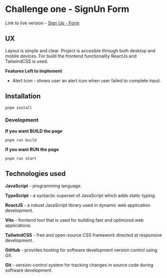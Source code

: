 # Challenge one - SignUn Form 

Link to live version - [Sign Up - Form](https://juancruzvalencia.github.io/frontend-mentor-one/)

## UX
Layout is simple and clear. Project is accesible through both desktop and mobile devices. For build the frontend functionality ReactJs and TailwindCSS is used.

**Features Left to Implement**

- Alert Icon - shows user an alert icon when user failed to complete input. 

## Installation

`pnpm install`

### Development

**If you want BUILD the page**

`pnpm run build`

**If you want RUN the page**

`pnpm run start`

## Technologies used

**JavaScript** - programming language.

**TypeScript** - a syntactic superset of JavaScript which adds static typing.

**ReactJS** - a robust JavaScript library used in dynamic web application development.

**Vite** - frontend tool that is used for building fast and optimized web applications.

**TailwindCSS** - free and open-source CSS framework directed at responsive development.

**GitHub** - provides hosting for software development version control using Git.

**Git** - version-control system for tracking changes in source code during software development.
